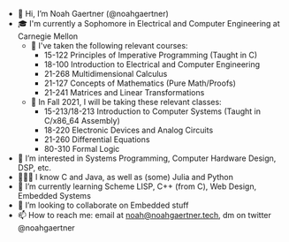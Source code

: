 - 👋 Hi, I’m Noah Gaertner (@noahgaertner)
- 🎓 I'm currently a Sophomore in Electrical and Computer Engineering at Carnegie Mellon
   - 🧠 I've taken the following relevant courses: 
      - 15-122 Principles of Imperative Programming (Taught in C)
      - 18-100 Introduction to Electrical and Computer Engineering
      - 21-268 Multidimensional Calculus
      - 21-127 Concepts of Mathematics (Pure Math/Proofs)
      - 21-241 Matrices and Linear Transformations
   - 🍁 In Fall 2021, I will be taking these relevant classes:
      - 15-213/18-213 Introduction to Computer Systems (Taught in C/x86_64 Assembly)
      - 18-220 Electronic Devices and Analog Circuits
      - 21-260 Differential Equations
      - 80-310 Formal Logic
- 👀 I’m interested in Systems Programming, Computer Hardware Design, DSP, etc.
- 👨🏻‍💻 I know C and Java, as well as (some) Julia and Python
- 🌱 I’m currently learning Scheme LISP, C++ (from C), Web Design, Embedded Systems
- 💞️ I’m looking to collaborate on Embedded stuff
- 📫 How to reach me: email at noah@noahgaertner.tech, dm on twitter @noahgaertner

<!---
noahgaertner/noahgaertner is a ✨ special ✨ repository because its `README.md` (this file) appears on your GitHub profile.
You can click the Preview link to take a look at your changes.
--->
